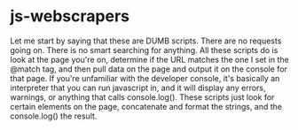 # js-webscrapers

Let me start by saying that these are DUMB scripts. There are no requests going on. There is no smart searching for anything. All these scripts do is look at the page you're on, determine if the URL matches the one I set in the @match tag, and then pull data on the page and output it on the console for that page. If you're unfamiliar with the developer console, it's basically an interpreter that you can run javascript in, and it will display any errors, warnings, or anything that calls console.log(). These scripts just look for certain elements on the page, concatenate and format the strings, and the console.log() the result.
